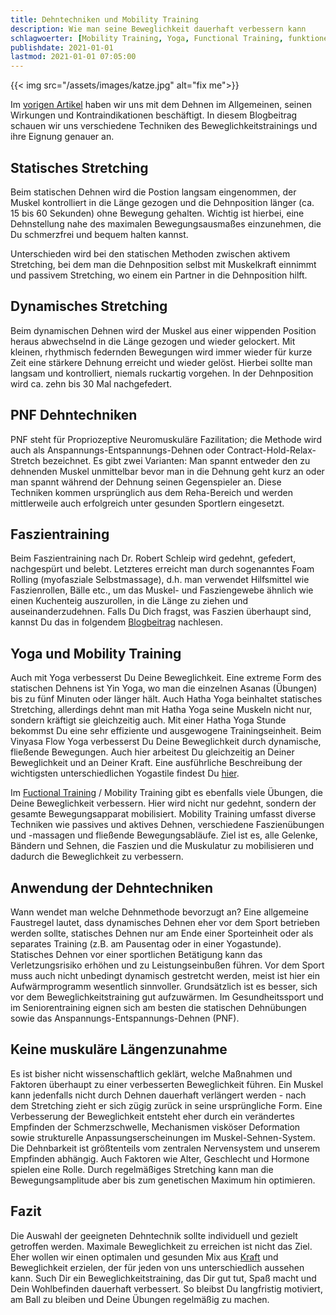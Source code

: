 ```yaml
---
title: Dehntechniken und Mobility Training
description: Wie man seine Beweglichkeit dauerhaft verbessern kann
schlagwoerter: [Mobility Training, Yoga, Functional Training, funktionelles Training]
publishdate: 2021-01-01
lastmod: 2021-01-01 07:05:00
---
```


{{< img src="/assets/images/katze.jpg" alt="fix me">}}

Im [vorigen Artikel][1] haben wir uns mit dem Dehnen im Allgemeinen, seinen Wirkungen und Kontraindikationen beschäftigt. In diesem Blogbeitrag schauen wir uns verschiedene Techniken des Beweglichkeitstrainings und ihre Eignung genauer an.


## Statisches Stretching

Beim statischen Dehnen wird die Postion langsam eingenommen, der Muskel kontrolliert in die Länge gezogen und die Dehnposition länger (ca. 15 bis 60 Sekunden) ohne Bewegung gehalten. Wichtig ist hierbei, eine Dehnstellung nahe des maximalen Bewegungsausmaßes einzunehmen, die Du schmerzfrei und bequem halten kannst. 

Unterschieden wird bei den statischen Methoden zwischen aktivem Stretching, bei dem man die Dehnposition selbst mit Muskelkraft einnimmt und passivem Stretching, wo einem ein Partner in die Dehnposition hilft.


## Dynamisches Stretching

Beim dynamischen Dehnen wird der Muskel aus einer wippenden Position heraus abwechselnd in die Länge gezogen und wieder gelockert. Mit kleinen, rhythmisch federnden Bewegungen wird immer wieder für kurze Zeit eine stärkere Dehnung erreicht und wieder gelöst. Hierbei sollte man langsam und kontrolliert, niemals ruckartig vorgehen. In der Dehnposition wird ca. zehn bis 30 Mal nachgefedert.  


## PNF Dehntechniken

PNF steht für Propriozeptive Neuromuskuläre Fazilitation; die Methode wird auch als Anspannungs-Entspannungs-Dehnen oder Contract-Hold-Relax-Stretch bezeichnet. Es gibt zwei Varianten: Man spannt entweder den zu dehnenden Muskel unmittelbar bevor man in die Dehnung geht kurz an oder man spannt während der Dehnung seinen Gegenspieler an. Diese Techniken kommen ursprünglich aus dem Reha-Bereich und werden mittlerweile auch erfolgreich unter gesunden Sportlern eingesetzt.


## Faszientraining

Beim Faszientraining nach Dr. Robert Schleip wird gedehnt, gefedert, nachgespürt und belebt. Letzteres erreicht man durch sogenanntes Foam Rolling (myofasziale Selbstmassage), d.h. man verwendet Hilfsmittel wie Faszienrollen, Bälle etc., um das Muskel- und Fasziengewebe ähnlich wie einen Kuchenteig auszurollen, in die Länge zu ziehen und auseinanderzudehnen. Falls Du Dich fragst, was Faszien überhaupt sind, kannst Du das in folgendem [Blogbeitrag][2] nachlesen.


## Yoga und Mobility Training

Auch mit Yoga verbesserst Du Deine Beweglichkeit. Eine extreme Form des statischen Dehnens ist Yin Yoga, wo man die einzelnen Asanas (Übungen) bis zu fünf Minuten oder länger hält. Auch Hatha Yoga beinhaltet statisches Stretching, allerdings dehnt man mit Hatha Yoga seine Muskeln nicht nur, sondern kräftigt sie gleichzeitig auch. Mit einer Hatha Yoga Stunde bekommst Du eine sehr effiziente und ausgewogene Trainingseinheit. Beim Vinyasa Flow Yoga verbesserst Du Deine Beweglichkeit durch dynamische, fließende Bewegungen. Auch hier arbeitest Du gleichzeitig an Deiner Beweglichkeit und an Deiner Kraft. Eine 
ausführliche Beschreibung der wichtigsten unterschiedlichen Yogastile findest Du [hier][3]. 

Im [Fuctional Training][4] / Mobility Training gibt es ebenfalls viele Übungen, die Deine Beweglichkeit verbessern. Hier wird nicht nur gedehnt, sondern der gesamte Bewegungsapparat mobilisiert. Mobility Training umfasst diverse Techniken wie passives und aktives Dehnen, verschiedene Faszienübungen und -massagen und fließende Bewegungsabläufe. Ziel ist es, alle Gelenke, Bändern und Sehnen, die Faszien und die Muskulatur zu mobilisieren und dadurch die Beweglichkeit zu verbessern.


## Anwendung der Dehntechniken

Wann wendet man welche Dehnmethode bevorzugt an? Eine allgemeine Faustregel lautet, dass dynamisches Dehnen eher vor dem Sport betrieben werden sollte, statisches Dehnen nur am Ende einer Sporteinheit oder als separates Training (z.B. am Pausentag oder in einer Yogastunde). Statisches Dehnen vor einer sportlichen Betätigung kann das Verletzungsrisiko erhöhen und zu Leistungseinbußen führen. Vor dem Sport muss auch nicht unbedingt dynamisch gestretcht werden, meist ist hier ein Aufwärmprogramm wesentlich sinnvoller. Grundsätzlich ist es besser, sich vor dem Beweglichkeitstraining gut aufzuwärmen. Im Gesundheitssport und im Seniorentraining eignen sich am besten die statischen Dehnübungen sowie das Anspannungs-Entspannungs-Dehnen (PNF). 


## Keine muskuläre Längenzunahme

Es ist bisher nicht wissenschaftlich geklärt, welche Maßnahmen und Faktoren überhaupt zu einer verbesserten Beweglichkeit führen. Ein Muskel kann jedenfalls nicht durch Dehnen dauerhaft verlängert werden - nach dem Stretching zieht er sich zügig zurück in seine ursprüngliche Form. Eine Verbesserung der Beweglichkeit entsteht eher durch ein verändertes Empfinden der Schmerzschwelle, Mechanismen visköser Deformation sowie strukturelle Anpassungserscheinungen im Muskel-Sehnen-System. Die Dehnbarkeit ist größtenteils vom zentralen Nervensystem und unserem Empfinden abhängig. Auch Faktoren wie Alter, Geschlecht und Hormone spielen eine Rolle. Durch regelmäßiges Stretching kann man die Bewegungsamplitude aber bis zum genetischen Maximum hin optimieren.


## Fazit

Die Auswahl der geeigneten Dehntechnik sollte individuell und gezielt getroffen werden. Maximale Beweglichkeit zu erreichen ist nicht das Ziel. Eher wollen wir einen optimalen und gesunden Mix aus [Kraft][5] und Beweglichkeit erzielen, der für jeden von uns unterschiedlich aussehen kann. Such Dir ein Beweglichkeitstraining, das Dir gut tut, Spaß macht und Dein Wohlbefinden dauerhaft verbessert. So bleibst Du langfristig motiviert, am Ball zu bleiben und Deine Übungen regelmäßig zu machen.


[1]: /artikel/2020/mobility-training
[2]: /artikel/2018/was-ist-yin-faszien-yoga/
[3]: /artikel/2018/yoga-stile/
[4]: /artikel/2019/functional-training/
[5]: /artikel/2020/krafttraining

